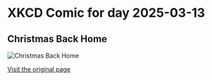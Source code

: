 
# XKCD Comic for day 2025-03-13

## Christmas Back Home

![Christmas Back Home](https://imgs.xkcd.com/comics/christmas_back_home.png "Family going to bed at 10 PM is so much worse than jet lag.")

[Visit the original page](https://xkcd.com/361/)
